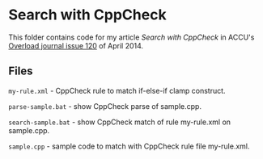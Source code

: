 Search with CppCheck
======================

This folder contains code for my article *Search with CppCheck* in ACCU's [Overload journal issue 120](http://accu.org/var/uploads/journals/Overload120.pdf#page=1) of April 2014.

Files
-------
`my-rule.xml` - CppCheck rule to match if-else-if clamp construct.

`parse-sample.bat` - show CppCheck parse of sample.cpp.

`search-sample.bat` - show CppCheck match of rule my-rule.xml on sample.cpp.

`sample.cpp` - sample code to match with CppCheck rule file my-rule.xml.
